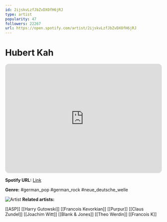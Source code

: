 ```yaml
---
id: 2ijskvLzfJbZvDXOfH6jRJ
type: artist
popularity: 47
followers: 22267
url: https://open.spotify.com/artist/2ijskvLzfJbZvDXOfH6jRJ
---
```

# Hubert Kah

<iframe style="border-radius:12px" src="https://open.spotify.com/embed/artist/2ijskvLzfJbZvDXOfH6jRJ" width="100%" height="352" frameBorder="0" allowfullscreen="" allow="autoplay; clipboard-write; encrypted-media; fullscreen; picture-in-picture" loading="lazy"></iframe>

**Spotify URL:** [Link](https://open.spotify.com/artist/2ijskvLzfJbZvDXOfH6jRJ)

**Genre:**  #german_pop #german_rock #neue_deutsche_welle

![Artist](https://i.scdn.co/image/ab6761610000e5eb2fc3a8c793dc8320f6f85c7e)
**Related artists:**

[[ASP]]
[[Harry Gutowski]]
[[Francois Kevorkian]]
[[Purpur]]
[[Claus Zundel]]
[[Joachim Witt]]
[[Blank & Jones]]
[[Theo Werdin]]
[[Francois K]]
